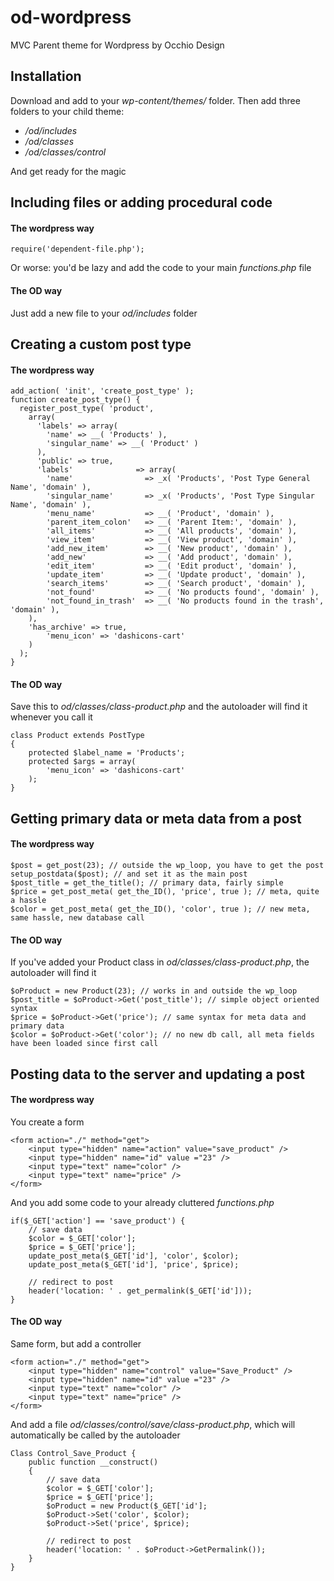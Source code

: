 # od-wordpress
MVC Parent theme for Wordpress by Occhio Design

## Installation
Download and add to your *wp-content/themes/* folder. Then add three folders to your child theme:
- */od/includes*
- */od/classes*
- */od/classes/control*

And get ready for the magic

## Including files or adding procedural code
#### The wordpress way
```
require('dependent-file.php');
```
Or worse: you'd be lazy and add the code to your main *functions.php* file
#### The OD way
Just add a new file to your *od/includes* folder

## Creating a custom post type
#### The wordpress way
```
add_action( 'init', 'create_post_type' );
function create_post_type() {
  register_post_type( 'product',
    array(
      'labels' => array(
        'name' => __( 'Products' ),
        'singular_name' => __( 'Product' )
      ),
      'public' => true,
      'labels'              => array(
		'name'                => _x( 'Products', 'Post Type General Name', 'domain' ),
		'singular_name'       => _x( 'Products', 'Post Type Singular Name', 'domain' ),
		'menu_name'           => __( 'Product', 'domain' ),
		'parent_item_colon'   => __( 'Parent Item:', 'domain' ),
		'all_items'           => __( 'All products', 'domain' ),
		'view_item'           => __( 'View product', 'domain' ),
		'add_new_item'        => __( 'New product', 'domain' ),
		'add_new'             => __( 'Add product', 'domain' ),
		'edit_item'           => __( 'Edit product', 'domain' ),
		'update_item'         => __( 'Update product', 'domain' ),
		'search_items'        => __( 'Search product', 'domain' ),
		'not_found'           => __( 'No products found', 'domain' ),
		'not_found_in_trash'  => __( 'No products found in the trash', 'domain' ),
	),
	'has_archive' => true,
    	'menu_icon' => 'dashicons-cart'
    )
  );
}
```
#### The OD way
Save this to *od/classes/class-product.php* and the autoloader will find it whenever you call it
```
class Product extends PostType
{
	protected $label_name = 'Products';
	protected $args = array(
		'menu_icon' => 'dashicons-cart'
	);
}
```

## Getting primary data or meta data from a post
#### The wordpress way
```
$post = get_post(23); // outside the wp_loop, you have to get the post
setup_postdata($post); // and set it as the main post
$post_title = get_the_title(); // primary data, fairly simple
$price = get_post_meta( get_the_ID(), 'price', true ); // meta, quite a hassle
$color = get_post_meta( get_the_ID(), 'color', true ); // new meta, same hassle, new database call

```
#### The OD way
If you've added your Product class in *od/classes/class-product.php*, the autoloader will find it
```
$oProduct = new Product(23); // works in and outside the wp_loop
$post_title = $oProduct->Get('post_title'); // simple object oriented syntax
$price = $oProduct->Get('price'); // same syntax for meta data and primary data
$color = $oProduct->Get('color'); // no new db call, all meta fields have been loaded since first call
```

## Posting data to the server and updating a post
#### The wordpress way
You create a form
```
<form action="./" method="get">
	<input type="hidden" name="action" value="save_product" />
	<input type="hidden" name="id" value ="23" />
	<input type="text" name="color" />
	<input type="text" name="price" />
</form>
```
And you add some code to your already cluttered *functions.php*
```
if($_GET['action'] == 'save_product') {
	// save data
	$color = $_GET['color'];
	$price = $_GET['price'];
	update_post_meta($_GET['id'], 'color', $color);
	update_post_meta($_GET['id'], 'price', $price);
	
	// redirect to post
	header('location: ' . get_permalink($_GET['id']));
}
```
#### The OD way
Same form, but add a controller
```
<form action="./" method="get">
	<input type="hidden" name="control" value="Save_Product" />
	<input type="hidden" name="id" value ="23" />
	<input type="text" name="color" />
	<input type="text" name="price" />
</form>
```
And add a file *od/classes/control/save/class-product.php*, which will automatically be called by the autoloader
```
Class Control_Save_Product {
	public function __construct()
	{
		// save data
		$color = $_GET['color'];
		$price = $_GET['price'];
		$oProduct = new Product($_GET['id'];
		$oProduct->Set('color', $color);
		$oProduct->Set('price', $price);
		
		// redirect to post
		header('location: ' . $oProduct->GetPermalink());
	}
}
```
